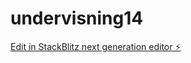 # undervisning14

[Edit in StackBlitz next generation editor ⚡️](https://stackblitz.com/~/github.com/lise-charlotte/undervisning14)